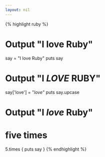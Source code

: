 ```yaml
---
layout: nil
---
```


{% highlight ruby %}
# Output "I love Ruby"
say = "I love Ruby"
puts say
 
# Output "I *LOVE* RUBY"
say['love'] = "*love*"
puts say.upcase
 
# Output "I *love* Ruby"
# five times
5.times { puts say }
{% endhighlight %}
